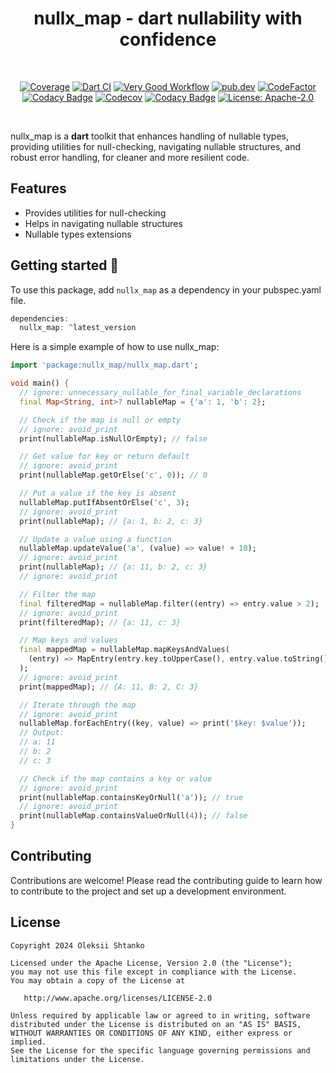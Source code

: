 <h1 align="center">nullx_map - dart nullability with confidence</h1></br>

<p align="center">
  <a href="https://github.com/ashtanko/nullx/actions/workflows/coverage.yml"><img alt="Coverage" src="https://github.com/ashtanko/nullx/actions/workflows/coverage.yml/badge.svg"/></a>
  <a href="https://github.com/ashtanko/nullx/actions/workflows/build.yml"><img alt="Dart CI" src="https://github.com/ashtanko/nullx/actions/workflows/build.yml/badge.svg"/></a>
  <a href="https://github.com/ashtanko/nullx/actions/workflows/very_good_workflow.yml"><img alt="Very Good Workflow" src="https://github.com/ashtanko/nullx/actions/workflows/very_good_workflow.yml/badge.svg"/></a>
  <a href="https://pub.dev/packages/nullx"><img alt="pub.dev" src="https://img.shields.io/pub/v/nullx?label=nullx"/></a>
  <a href="https://www.codefactor.io/repository/github/ashtanko/nullx"><img alt="CodeFactor" src="https://www.codefactor.io/repository/github/ashtanko/nullx/badge"/></a>
  <a href="https://app.codacy.com/gh/ashtanko/nullx/dashboard?utm_source=gh&utm_medium=referral&utm_content=&utm_campaign=Badge_grade"><img alt="Codacy Badge" src="https://app.codacy.com/project/badge/Grade/badee387cb23488c9091051b572c47f1"/></a>
  <a href="https://codecov.io/github/ashtanko/nullx"><img alt="Codecov" src="https://codecov.io/github/ashtanko/nullx/graph/badge.svg?token=D4JQVJUE1M"/></a>
  <a href="https://app.codacy.com/gh/ashtanko/nullx/dashboard?utm_source=gh&utm_medium=referral&utm_content=&utm_campaign=Badge_coverage"><img alt="Codacy Badge" src="https://app.codacy.com/project/badge/Coverage/badee387cb23488c9091051b572c47f1"/></a>
  <a href="https://github.com/ashtanko/nullx/blob/main/LICENSE"><img alt="License: Apache-2.0" src="https://img.shields.io/badge/License-Apache%202.0-blue.svg"/></a>
</p><br>

nullx_map is a **dart** toolkit that enhances handling of nullable types, providing utilities for null-checking, navigating nullable structures, and robust error handling, for cleaner and more resilient code.

## Features

- Provides utilities for null-checking
- Helps in navigating nullable structures
- Nullable types extensions

## Getting started 🎉

To use this package, add `nullx_map` as a dependency in your pubspec.yaml file.

```dart
dependencies:
  nullx_map: ^latest_version
```

Here is a simple example of how to use nullx_map:

```dart
import 'package:nullx_map/nullx_map.dart';

void main() {
  // ignore: unnecessary_nullable_for_final_variable_declarations
  final Map<String, int>? nullableMap = {'a': 1, 'b': 2};

  // Check if the map is null or empty
  // ignore: avoid_print
  print(nullableMap.isNullOrEmpty); // false

  // Get value for key or return default
  // ignore: avoid_print
  print(nullableMap.getOrElse('c', 0)); // 0

  // Put a value if the key is absent
  nullableMap.putIfAbsentOrElse('c', 3);
  // ignore: avoid_print
  print(nullableMap); // {a: 1, b: 2, c: 3}

  // Update a value using a function
  nullableMap.updateValue('a', (value) => value! + 10);
  // ignore: avoid_print
  print(nullableMap); // {a: 11, b: 2, c: 3}
  // ignore: avoid_print

  // Filter the map
  final filteredMap = nullableMap.filter((entry) => entry.value > 2);
  // ignore: avoid_print
  print(filteredMap); // {a: 11, c: 3}

  // Map keys and values
  final mappedMap = nullableMap.mapKeysAndValues(
    (entry) => MapEntry(entry.key.toUpperCase(), entry.value.toString()),
  );
  // ignore: avoid_print
  print(mappedMap); // {A: 11, B: 2, C: 3}

  // Iterate through the map
  // ignore: avoid_print
  nullableMap.forEachEntry((key, value) => print('$key: $value'));
  // Output:
  // a: 11
  // b: 2
  // c: 3

  // Check if the map contains a key or value
  // ignore: avoid_print
  print(nullableMap.containsKeyOrNull('a')); // true
  // ignore: avoid_print
  print(nullableMap.containsValueOrNull(4)); // false
}
```

## Contributing

Contributions are welcome! Please read the contributing guide to learn how to contribute to the project and set up a development environment.

## License

```plain
Copyright 2024 Oleksii Shtanko

Licensed under the Apache License, Version 2.0 (the "License");
you may not use this file except in compliance with the License.
You may obtain a copy of the License at

   http://www.apache.org/licenses/LICENSE-2.0

Unless required by applicable law or agreed to in writing, software
distributed under the License is distributed on an "AS IS" BASIS,
WITHOUT WARRANTIES OR CONDITIONS OF ANY KIND, either express or implied.
See the License for the specific language governing permissions and
limitations under the License.
```
